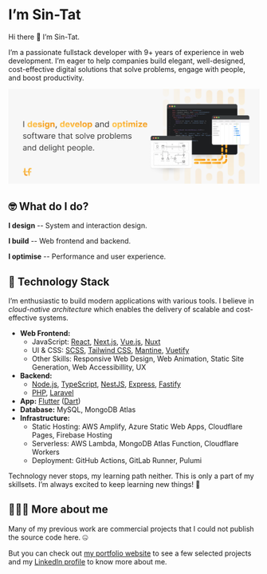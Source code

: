 # I’m Sin-Tat
Hi there 👋 I’m Sin-Tat.

I’m a passionate fullstack developer with 9+ years of experience in web development. I’m eager to help companies build elegant, well-designed, cost-effective digital solutions that solve problems, engage with people, and boost productivity. 

<picture>
  <source media="(prefers-color-scheme: dark)" srcset="cover_github_dark.png">
  <source media="(prefers-color-scheme: light)" srcset="cover_github.png">
  <img alt="I design, develop and optimize software that solve problems and delight people" src="cover_github.png">
</picture>

## 🤓 What do I do?
**I design** -- System and interaction design.

**I build** -- Web frontend and backend.

**I optimise** -- Performance and user experience.

## 🧰 Technology Stack
I’m enthusiastic to build modern applications with various tools. I believe in *cloud-native architecture* which enables the delivery of scalable and cost-effective systems.

- **Web Frontend:** 
    - JavaScript: [React](https://reactjs.org), [Next.js](https://nextjs.org), [Vue.js](https://vuejs.org), [Nuxt](https://nuxtjs.org)
    - UI & CSS: [SCSS](https://sass-lang.com), [Tailwind CSS](https://tailwindcss.com), [Mantine](https://mantine.dev), [Vuetify](https://vuetifyjs.com)
    - Other Skills: Responsive Web Design, Web Animation, Static Site Generation, Web Accessibillity, UX
- **Backend:** 
    - [Node.js](https://nodejs.org), [TypeScript](https://www.typescriptlang.org), [NestJS](https://nestjs.com), [Express](https://expressjs.com), [Fastify](https://www.fastify.io)
    - [PHP](https://php.net), [Laravel](https://laravel.com)
- **App:** [Flutter](https://flutter.dev) ([Dart](https://dart.dev))
- **Database:** MySQL, MongoDB Atlas
- **Infrastructure:** 
    - Static Hosting: AWS Amplify, Azure Static Web Apps, Cloudflare Pages, Firebase Hosting
    - Serverless: AWS Lambda, MongoDB Atlas Function, Cloudflare Workers
    - Deployment: GitHub Actions, GitLab Runner, Pulumi

Technology never stops, my learning path neither. This is only a part of my skillsets. I’m always excited to keep learning new things! 🤩

## 🧑🏻‍💻 More about me
Many of my previous work are commercial projects that I could not publish the source code here. 🤐

But you can check out [my portfolio website](https://sintat.fan) to see a few selected projects and my [LinkedIn profile](https://www.linkedin.com/in/sintatfan) to know more about me.
